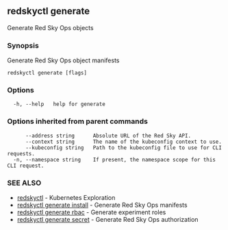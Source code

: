 ## redskyctl generate

Generate Red Sky Ops objects

### Synopsis

Generate Red Sky Ops object manifests

```
redskyctl generate [flags]
```

### Options

```
  -h, --help   help for generate
```

### Options inherited from parent commands

```
      --address string      Absolute URL of the Red Sky API.
      --context string      The name of the kubeconfig context to use.
      --kubeconfig string   Path to the kubeconfig file to use for CLI requests.
  -n, --namespace string    If present, the namespace scope for this CLI request.
```

### SEE ALSO

* [redskyctl](redskyctl.md)	 - Kubernetes Exploration
* [redskyctl generate install](redskyctl_generate_install.md)	 - Generate Red Sky Ops manifests
* [redskyctl generate rbac](redskyctl_generate_rbac.md)	 - Generate experiment roles
* [redskyctl generate secret](redskyctl_generate_secret.md)	 - Generate Red Sky Ops authorization


